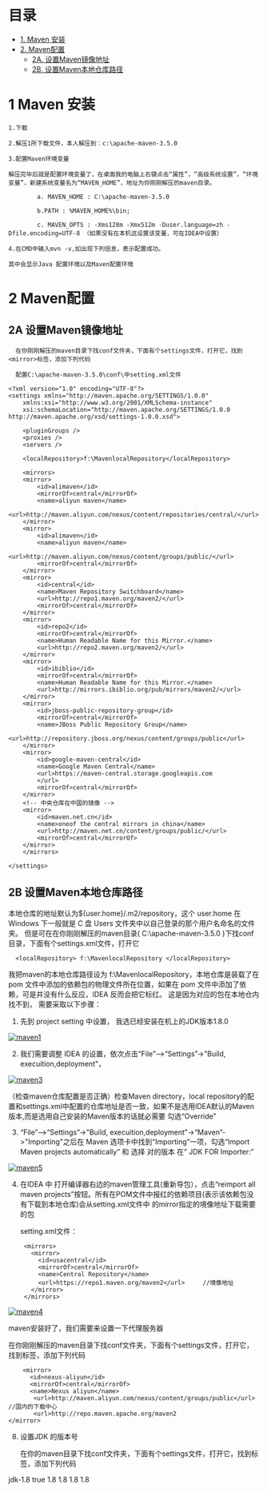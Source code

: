 # 目录

* [1. Maven 安装](#1-Maven安装)
* [2. Maven配置](#2-Maven配置)
  * [2A. 设置Maven镜像地址](#2A-设置Maven镜像地址)
  * [2B. 设置Maven本地仓库路径](#2B-设置Maven本地仓库路径)

# 1 Maven 安装


    1.下载

	2.解压1所下载文件，本人解压到：c:\apache-maven-3.5.0

	3.配置Maven环境变量

	解压完毕后就是配置环境变量了，在桌面我的电脑上右键点击“属性”，“高级系统设置”，“环境变量”，新建系统变量名为“MAVEN_HOME”，地址为你刚刚解压的maven目录。

			a. MAVEN_HOME : C:\apache-maven-3.5.0

			b.PATH : %MAVEN_HOME%\bin;

			c. MAVEN_OPTS : -Xms128m -Xmx512m -Duser.language=zh -Dfile.encoding=UTF-8 （如果没有在本机这设置该变量，可在IDEA中设置）

	4.在CMD中输入mvn -v,如出现下列信息，表示配置成功。

	其中会显示Java 配置环境以及Maven配置环境

#  2 Maven配置

## 2A 设置Maven镜像地址

      在你刚刚解压的maven目录下找conf文件夹，下面有个settings文件，打开它，找到<mirror>标签，添加下列代码
      
      配置C:\apache-maven-3.5.0\conf\中setting.xml文件
      
	<?xml version="1.0" encoding="UTF-8"?>
	<settings xmlns="http://maven.apache.org/SETTINGS/1.0.0" 
	    xmlns:xsi="http://www.w3.org/2001/XMLSchema-instance" 
	    xsi:schemaLocation="http://maven.apache.org/SETTINGS/1.0.0 http://maven.apache.org/xsd/settings-1.0.0.xsd">

	    <pluginGroups />
	    <proxies />
	    <servers />

	    <localRepository>f:\MavenlocalRepository</localRepository>

	    <mirrors>
		<mirror>
		    <id>alimaven</id>
		    <mirrorOf>central</mirrorOf>
		    <name>aliyun maven</name>
		    <url>http://maven.aliyun.com/nexus/content/repositories/central/</url>
		</mirror>
		<mirror>
		    <id>alimaven</id>
		    <name>aliyun maven</name>
		    <url>http://maven.aliyun.com/nexus/content/groups/public/</url>
		    <mirrorOf>central</mirrorOf>
		</mirror>
		<mirror>
		    <id>central</id>
		    <name>Maven Repository Switchboard</name>
		    <url>http://repo1.maven.org/maven2/</url>
		    <mirrorOf>central</mirrorOf>
		</mirror>
		<mirror>
		    <id>repo2</id>
		    <mirrorOf>central</mirrorOf>
		    <name>Human Readable Name for this Mirror.</name>
		    <url>http://repo2.maven.org/maven2/</url>
		</mirror>
		<mirror>
		    <id>ibiblio</id>
		    <mirrorOf>central</mirrorOf>
		    <name>Human Readable Name for this Mirror.</name>
		    <url>http://mirrors.ibiblio.org/pub/mirrors/maven2/</url>
		</mirror>
		<mirror>
		    <id>jboss-public-repository-group</id>
		    <mirrorOf>central</mirrorOf>
		    <name>JBoss Public Repository Group</name>
		    <url>http://repository.jboss.org/nexus/content/groups/public</url>
		</mirror>
		<mirror>
		    <id>google-maven-central</id>
		    <name>Google Maven Central</name>
		    <url>https://maven-central.storage.googleapis.com
		    </url>
		    <mirrorOf>central</mirrorOf>
		</mirror>
		<!-- 中央仓库在中国的镜像 -->
		<mirror>
		    <id>maven.net.cn</id>
		    <name>oneof the central mirrors in china</name>
		    <url>http://maven.net.cn/content/groups/public/</url>
		    <mirrorOf>central</mirrorOf>
		</mirror>
	    </mirrors>

	</settings>      
      

## 2B 设置Maven本地仓库路径

  本地仓库的地址默认为${user.home}/.m2/repository，这个 user.home 在 Windows 下一般就是 C 盘 Users 文件夹中以自己登录的那个用户名命名的文件夹。
  但是可在在你刚刚解压的maven目录( C:\apache-maven-3.5.0 )下找conf目录，下面有个settings.xml文件，打开它
  
      <localRepository> f:\MavenlocalRepository </localRepository>
  
  我把maven的本地仓库路径设为 f:\MavenlocalRepository，本地仓库是装载了在 pom 文件中添加的依赖包的物理文件所在位置，如果在 pom 文件中添加了依赖，可是并没有什么反应，IDEA 反而会把它标红。
  这是因为对应的包在本地仓内找不到， 需要采取以下步骤：
  
  1. 先到 project setting 中设置， 我选已经安装在机上的JDK版本1.8.0
  
  <a href="https://ibb.co/Z2fj6c6"><img src="https://i.ibb.co/3RT3ySy/maven1.png" alt="maven1" border="0"></a>
  
  2. 我们需要调整 IDEA 的设置，依次点击“File”—>“Settings”->"Build, execuition,deployment"，
  
<a href="https://ibb.co/N6WWLgC"><img src="https://i.ibb.co/XZFFzfL/maven3.png" alt="maven3" border="0"></a>

（检查maven仓库配置是否正确）检查Maven directory，local repository的配置和settings.xml中配置的仓库地址是否一致，如果不是选用IDEA默认的Maven版本,而是选用自己安装的Maven版本的话就必需要
 勾选“Override”
    
  
  3. “File”—>“Settings”->"Build, execuition,deployment"->“Maven”->"Importing"之后在 Maven 选项卡中找到“Importing”一项，勾选“Import Maven projects automatically” 和 选择 
      对的版本 在“ JDK FOR Importer:”

<a href="https://ibb.co/ZgNTGF4"><img src="https://i.ibb.co/M19NZtw/maven5.jpg" alt="maven5" border="0"></a>

  4. 在IDEA 中 打开编译器右边的maven管理工具(重新导包），点击“reimport all maven projects”按钮。所有在POM文件中报红的依赖项目(表示该依赖包没有下载到本地仓库)会从setting.xml文件中
     的mirror指定的境像地址下载需要的包
     
     setting.xml文件：
     
		  <mirrors>
		    <mirror>
		      <id>usacentral</id>
		      <mirrorOf>central</mirrorOf> 
		      <name>Central Repository</name> 
		      <url>https://repo1.maven.org/maven2</url>     //境像地址
		    </mirror>  
		  </mirrors>
  
  <a href="https://ibb.co/qg952HY"><img src="https://i.ibb.co/Ks7w8tx/maven4.png" alt="maven4" border="0"></a>


maven安装好了，我们需要来设置一下代理服务器

 在你刚刚解压的maven目录下找conf文件夹，下面有个settings文件，打开它，找到<mirror>标签，添加下列代码
  
        <mirror>
          <id>nexus-aliyun</id>
          <mirrorOf>central</mirrorOf>
          <name>Nexus aliyun</name>
           <url>http://maven.aliyun.com/nexus/content/groups/public</url>   //国内的下载中心
           <url>http://repo.maven.apache.org/maven2
	</mirror>


8. 设置JDK 的版本号

   在你的maven目录下找conf文件夹，下面有个settings文件，打开它，找到<Profiles>标签，添加下列代码
   
  <profile>
       <id>jdk-1.8</id>
       <activation>
         <activeByDefault>true</activeByDefault>
         <jdk>1.8</jdk>
       </activation>
       <properties>
	   <maven.compiler.source>1.8</maven.compiler.source>
	   <maven.compiler.target>1.8</maven.compiler.target>
	   <maven.compiler.compilerVersion>1.8</maven.compiler.compilerVersion>
       </properties>
  </profile>
   
